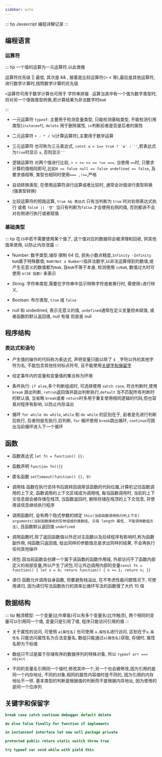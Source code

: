 ```yaml
---
sidebar: auto
---
```


::: tip
Javascript 编程详解记录
:::

## 编程语言

### 运算符

::: tip
一个值的运算为一元运算符,以此类推

运算符优先级 || 最低, 其次是 && , 接着是比较运算符(> < 等),最后是其他运算符, 进行数学计算时,按照数学计算的优先级

`+`运算符可用于数学计算也可用于 字符串拼接
`-`运算当其中有一个值为数字类型时, 将对另一个值做类型转换,若计算结果为非法数字时`NaN`

:::

- 一元运算符 `typeof`: 主要用于检测变量类型, 只能检测基础类型, 不能检测引用类型(`instaceof`), `delete` 用于删除属性, `in`判断前者是否是后者的属性
- 二元运算符 `+ - * / %`(计算运算符),主要用于数学运算
- 三元运算符 也可称为三元表达式, `const a = 1== true ? 'a' : ''`,若表达式为`true`时显示 `a`, 否则显示`''`
- 逻辑运算符 对两个值进行比较, `> < >= <= == !== ===`, 当使用 `==`时, 只要求计算的值相同即可,比如`0 == false null == false undefined == false`, 及要求值相等, 类型也相同时使用`=== ,!==`,严格

- 自动转换类型, 在使用运算符进行运算或者比较时, 通常会对值进行类型转换(强类型转换)

- 比较运算符的短路运算, `true && 表达式` 只有当判断为 `true` 时对右侧表达式执行 或者 `false || '空'` 当只有判断为`false` 才会使用右侧的值, 否则都讲不会对右侧进行执行或者赋值

### 基础类型

::: tip
在`JS`中若不需要使用某个值了, 这个值对应的数据将会被清理和回收, 供其他值来使用, 以防止内存泄露
:::

- Number: 数字类型,储存 限制 64 位, 损失小数点精度,`Infinity -Infinity NaN`属于特殊数值, `NaN(Not a Number)`指非法数字,以非法运算得到的数值,或产生无意义的数值都为`NaN`, 且`NaN`不等于本身, 检测使用 `isNaN`, 数值过大时可使用 `e(10 指数)` 来表示

- String: 字符串类型,需要在字符串中显示特殊字符或者换行时, 需使用`\`进行转义,

- Boolean: 布尔类型, `true` 或 `false`

- null 和 undedined, 表示无意义的值, `undefined`通常在定义变量但未赋值, 或者函数的默认返回值, null 有值 但是是 null

## 程序结构

### 表达式和语句

- 产生值的操作的代码称为表达式, 声明变量只能以除了 `$ _`字符以外的其他字符为名, 不能包含其他任何标点符号, 且不能使用[关键字和保留字](#关键字和保留字)

- 给定事件内的变量和变量值的集合称为环境

* 条件执行: `if else`,多个判断组成时, 可选择使用 `swtch case`, 符合判断时,使用 `break` 跳出判断, `retrun`返回值并跳出判断执行,`default` 当不匹配所有判断时的默认值, 当省略 `break`或者 `return`时多用于重复使用相同逻辑的代码,但也容易对程序有影响, 以防止内存溢出

* 循环 `for while do while`, `while` 和 `do while` 的区别在于, 前者是先进行判断后执行, 后者则是先执行,后判断, `for` 循环使用 `break`跳出循环, `continue`可跳出当前循环进入下一个循环

## 函数

- 函数表达式 `let fn = function() {};`

- 函数声明 `function fn(){}`

- 匿名函数 `setTimeout(function() {}, 0)`

- 调用栈 函数在执行坚持书后跳转回调用该函数的代码位置,计算机记住函数调用的上下文, 函数调用的上下文区域成为调用栈, 每当函数调用时, 当前的上下文信息就会被存储在栈顶, 当函数返回时, 删除存储在栈顶的上下文信息, 并使用该信息继续执行程序

- 调用函数时, 会有两个隐式参数的绑定 `this(当前函数调用执行的上下文) arguments(当前函数接收的实参组成的类数组, 只有 length 属性, 不能调用数组方法)`, 且函数默认返回值 `undefined`

- 调用函数时,除了返回函数值以外还对主函数以及后续程序有影响时,称为函数副作用, 纯函数只返回值, 给出同样的参数值总是求出同样的结果, 不会再执行任何其他操作

- 闭包 因当前函数会创建一个属于该函数的函数作用域, 外部访问不了函数内部定义的局部变量,所以产生了闭包,可让外边调用内部的变量`const fn = function() { let n = 0; return function() { n += 1; return n; }}`

- 递归 函数允许调用自身函数, 但要避免栈溢出, 在不考虑性能问题情况下, 可使用递归, 因为递归写法函数执行的效率比循环写法的函数慢了大约 10 倍

## 数据结构

::: tip
触须模型: 一个变量(比作章鱼)可以有多个变量名(比作触须), 两个相同的变量可以引用同一个值, 变量只是引用了值, 程序只能访问引用的值
:::

- 关于属性的访问, 可使用 `a[属性名]` 也可使用 `a.属性名`进行访问, 区别在于`a.属性名` 只能访问属性名为合法变量名, 数组只能通过`a[属性名]`获取, 存储时, 属性名即为下标值

- 数组只不过是属于存储有序的数据序列的特殊对象, 所以 `typeof arr === object`

* 不同的变量名引用同一个值时,修改其中一个,另一个也会被修改,因为引用的是同一个内存地址, 不同的对象,相同的属性内容值时是不同的, 因为引用的内存地址不一样, 基本类型的判断是根据值的判断而不是根据内存地址, 因为使用的是同一个位序列

## 关键字和保留字

```js
break case catch continue debugger default delete

do else false finally for function if implements

in instanceof interface let new null package private

protected public return static switch throw true

try typeof var void while with yield this
```
